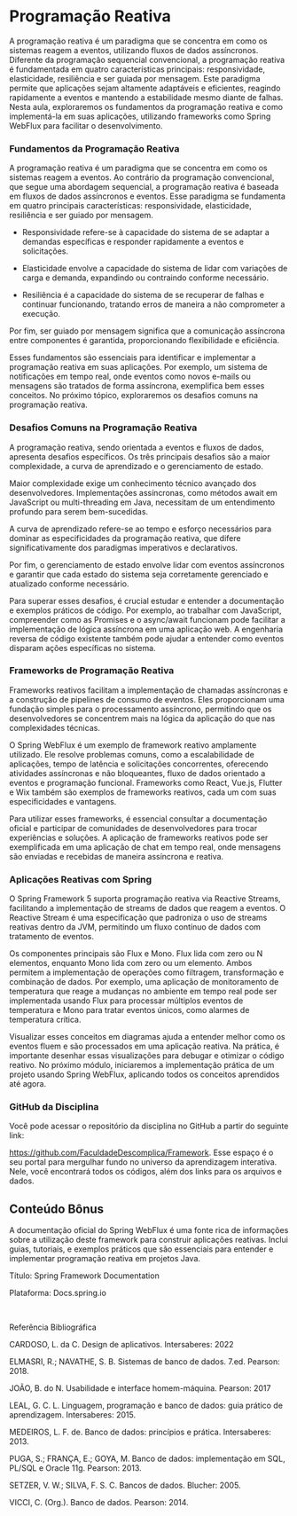 # Programação Reativa

A programação reativa é um paradigma que se concentra em como os sistemas reagem a eventos, utilizando fluxos de dados assíncronos. Diferente da programação sequencial convencional, a programação reativa é fundamentada em quatro características principais: responsividade, elasticidade, resiliência e ser guiada por mensagem. Este paradigma permite que aplicações sejam altamente adaptáveis e eficientes, reagindo rapidamente a eventos e mantendo a estabilidade mesmo diante de falhas. Nesta aula, exploraremos os fundamentos da programação reativa e como implementá-la em suas aplicações, utilizando frameworks como Spring WebFlux para facilitar o desenvolvimento.

### Fundamentos da Programação Reativa

A programação reativa é um paradigma que se concentra em como os sistemas reagem a eventos. Ao contrário da programação convencional, que segue uma abordagem sequencial, a programação reativa é baseada em fluxos de dados assíncronos e eventos. Esse paradigma se fundamenta em quatro principais características: responsividade, elasticidade, resiliência e ser guiado por mensagem.

- Responsividade refere-se à capacidade do sistema de se adaptar a demandas específicas e responder rapidamente a eventos e solicitações.

- Elasticidade envolve a capacidade do sistema de lidar com variações de carga e demanda, expandindo ou contraindo conforme necessário.

- Resiliência é a capacidade do sistema de se recuperar de falhas e continuar funcionando, tratando erros de maneira a não comprometer a execução.

Por fim, ser guiado por mensagem significa que a comunicação assíncrona entre componentes é garantida, proporcionando flexibilidade e eficiência.

Esses fundamentos são essenciais para identificar e implementar a programação reativa em suas aplicações. Por exemplo, um sistema de notificações em tempo real, onde eventos como novos e-mails ou mensagens são tratados de forma assíncrona, exemplifica bem esses conceitos. No próximo tópico, exploraremos os desafios comuns na programação reativa.

### Desafios Comuns na Programação Reativa

A programação reativa, sendo orientada a eventos e fluxos de dados, apresenta desafios específicos. Os três principais desafios são a maior complexidade, a curva de aprendizado e o gerenciamento de estado.

Maior complexidade exige um conhecimento técnico avançado dos desenvolvedores. Implementações assíncronas, como métodos await em JavaScript ou multi-threading em Java, necessitam de um entendimento profundo para serem bem-sucedidas.

A curva de aprendizado refere-se ao tempo e esforço necessários para dominar as especificidades da programação reativa, que difere significativamente dos paradigmas imperativos e declarativos.

Por fim, o gerenciamento de estado envolve lidar com eventos assíncronos e garantir que cada estado do sistema seja corretamente gerenciado e atualizado conforme necessário.

Para superar esses desafios, é crucial estudar e entender a documentação e exemplos práticos de código. Por exemplo, ao trabalhar com JavaScript, compreender como as Promises e o async/await funcionam pode facilitar a implementação de lógica assíncrona em uma aplicação web. A engenharia reversa de código existente também pode ajudar a entender como eventos disparam ações específicas no sistema.

### Frameworks de Programação Reativa

Frameworks reativos facilitam a implementação de chamadas assíncronas e a construção de pipelines de consumo de eventos. Eles proporcionam uma fundação simples para o processamento assíncrono, permitindo que os desenvolvedores se concentrem mais na lógica da aplicação do que nas complexidades técnicas.

O Spring WebFlux é um exemplo de framework reativo amplamente utilizado. Ele resolve problemas comuns, como a escalabilidade de aplicações, tempo de latência e solicitações concorrentes, oferecendo atividades assíncronas e não bloqueantes, fluxo de dados orientado a eventos e programação funcional. Frameworks como React, Vue.js, Flutter e Wix também são exemplos de frameworks reativos, cada um com suas especificidades e vantagens.

Para utilizar esses frameworks, é essencial consultar a documentação oficial e participar de comunidades de desenvolvedores para trocar experiências e soluções. A aplicação de frameworks reativos pode ser exemplificada em uma aplicação de chat em tempo real, onde mensagens são enviadas e recebidas de maneira assíncrona e reativa.

### Aplicações Reativas com Spring

O Spring Framework 5 suporta programação reativa via Reactive Streams, facilitando a implementação de streams de dados que reagem a eventos. O Reactive Stream é uma especificação que padroniza o uso de streams reativas dentro da JVM, permitindo um fluxo contínuo de dados com tratamento de eventos.

Os componentes principais são Flux e Mono. Flux lida com zero ou N elementos, enquanto Mono lida com zero ou um elemento. Ambos permitem a implementação de operações como filtragem, transformação e combinação de dados. Por exemplo, uma aplicação de monitoramento de temperatura que reage a mudanças no ambiente em tempo real pode ser implementada usando Flux para processar múltiplos eventos de temperatura e Mono para tratar eventos únicos, como alarmes de temperatura crítica.

Visualizar esses conceitos em diagramas ajuda a entender melhor como os eventos fluem e são processados em uma aplicação reativa. Na prática, é importante desenhar essas visualizações para debugar e otimizar o código reativo. No próximo módulo, iniciaremos a implementação prática de um projeto usando Spring WebFlux, aplicando todos os conceitos aprendidos até agora.

  

### GitHub da Disciplina

Você pode acessar o repositório da disciplina no GitHub a partir do seguinte link:

​https://github.com/FaculdadeDescomplica/Framework. Esse espaço é o seu portal para mergulhar fundo no universo da aprendizagem interativa. Nele, você encontrará todos os códigos, além dos links para os arquivos e dados.



## Conteúdo Bônus

A documentação oficial do Spring WebFlux é uma fonte rica de informações sobre a utilização deste framework para construir aplicações reativas. Inclui guias, tutoriais, e exemplos práticos que são essenciais para entender e implementar programação reativa em projetos Java.

Título: Spring Framework Documentation

Plataforma: Docs.spring.io

​



Referência Bibliográfica

CARDOSO, L. da C. Design de aplicativos. Intersaberes: 2022

ELMASRI, R.; NAVATHE, S. B. Sistemas de banco de dados. 7.ed. Pearson: 2018.

JOÃO, B. do N. Usabilidade e interface homem-máquina. Pearson: 2017

LEAL, G. C. L. Linguagem, programação e banco de dados: guia prático de aprendizagem. Intersaberes: 2015.

MEDEIROS, L. F. de. Banco de dados: princípios e prática. Intersaberes: 2013.

PUGA, S.; FRANÇA, E.; GOYA, M. Banco de dados: implementação em SQL, PL/SQL e Oracle 11g. Pearson: 2013.

SETZER, V. W.; SILVA, F. S. C. Bancos de dados. Blucher: 2005.

VICCI, C. (Org.). Banco de dados. Pearson: 2014.
